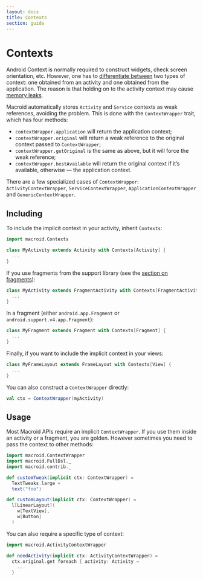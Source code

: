 ```yaml
---
layout: docs
title: Contexts
section: guide
---
```


# Contexts

Android Context is normally required to construct widgets, check screen orientation, etc.
However, one has to [differentiate between](http://stackoverflow.com/questions/987072/using-application-context-everywhere?rq=1)
two types of context: one obtained from an activity
and one obtained from the application. The reason is that holding on to the activity context
may cause [memory leaks](http://stackoverflow.com/questions/3346080/android-references-to-a-context-and-memory-leaks).

Macroid automatically stores `Activity` and `Service` contexts as weak references, avoiding the problem.
This is done with the `ContextWrapper` trait, which has four methods:

* `contextWrapper.application` will return the application context;
* `contextWrapper.original` will return a weak reference to the original context passed to `ContextWrapper`;
* `contextWrapper.getOriginal` is the same as above, but it will force the weak reference;
* `contextWrapper.bestAvailable` will return the original context if it’s available,
  otherwise — the application context.

There are a few specialized cases of `ContextWrapper`: `ActivityContextWrapper`, `ServiceContextWrapper`,
`ApplicationContextWrapper` and `GenericContextWrapper`.

## Including

To include the implicit context in your activity, inherit `Contexts`:

```scala
import macroid.Contexts

class MyActivity extends Activity with Contexts[Activity] {
  ...
}
```

If you use fragments from the support library
(see the [section on fragments](Fragments.html)):

```scala
class MyActivity extends FragmentActivity with Contexts[FragmentActivity] {
  ...
}
```

In a fragment (either `android.app.Fragment` or `android.support.v4.app.Fragment`):

```scala
class MyFragment extends Fragment with Contexts[Fragment] {
  ...
}
```

Finally, if you want to include the implicit context in your views:

```scala
class MyFrameLayout extends FrameLayout with Contexts[View] {
  ...
}
```

You can also construct a `ContextWrapper` directly:

```scala
val ctx = ContextWrapper(myActivity)
```

## Usage

Most Macroid APIs require an implicit `ContextWrapper`. If you use them inside an
activity or a fragment, you are golden. However sometimes you need to pass the context
to other methods:

```scala
import macroid.ContextWrapper
import macroid.FullDsl._
import macroid.contrib._

def customTweak(implicit ctx: ContextWrapper) =
  TextTweaks.large +
  text("foo")

def customLayout(implicit ctx: ContextWrapper) =
  l[LinearLayout](
    w[TextView],
    w[Button]
  )
```

You can also require a specific type of context:

```scala
import macroid.ActivityContextWrapper

def needActivity(implicit ctx: ActivityContextWrapper) =
  ctx.original.get foreach { activity: Activity ⇒
    ...
  }
```

